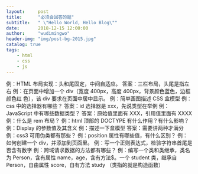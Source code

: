 ```yaml
---
layout:     post
title:      "必须会回答的题"
subtitle:   " \"Hello World, Hello Blog\""
date:       2018-12-15 12:00:00
author:     "wudimingwo"
header-img: "img/post-bg-2015.jpg"
catalog: true
tags:
    - html
    - css
    - js
---
```




例：HTML 布局实现：头和尾固定，中间自适应。
答案：三栏布局，头尾是指左右
例：在页面中增加一个 div（宽度 400px，高度 400px，背景颜色蓝色，边框颜色红
色），该 div 要求在页面中居中显示。
例：简单画图描述 CSS 盒模型
例：css 中的选择器有哪些？
答案：id 选择器是 xxx，先说类型在举例
例：JavaScript 中有哪些数据类型？
答案：原始值里面有 XXX，引用值里面有 XXXX
例：什么是 rem 布局？
例：html 顶部的 DOCTYPE 有什么作用？有什么影响？
例：Display 的参数值及其含义
例：描述一下盒模型
答案：需要讲两种才满分
例：css3 可用伪类都有那些？
例：position 属性有哪些值，有什么区别？
例：如何创建一个 div，并添加到页面里。
例：写一个正则表达式，检验字符串首尾是否含有数字
例：跨域请求数据的方法都有哪些？
例：编写一个类和类继承，类名为 Person，含有属性 name，age，含有方法$。一个
student 类，继承自 Person，自由属性 score，自有方法 study
（类指的就是构造函数）
